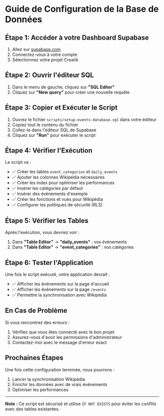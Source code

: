 # Guide de Configuration de la Base de Données

## Étape 1: Accéder à votre Dashboard Supabase

1. Allez sur [supabase.com](https://supabase.com)
2. Connectez-vous à votre compte
3. Sélectionnez votre projet Creatik

## Étape 2: Ouvrir l'éditeur SQL

1. Dans le menu de gauche, cliquez sur **"SQL Editor"**
2. Cliquez sur **"New query"** pour créer une nouvelle requête

## Étape 3: Copier et Exécuter le Script

1. Ouvrez le fichier `scripts/setup-events-database.sql` dans votre éditeur
2. Copiez tout le contenu du fichier
3. Collez-le dans l'éditeur SQL de Supabase
4. Cliquez sur **"Run"** pour exécuter le script

## Étape 4: Vérifier l'Exécution

Le script va :
- ✅ Créer les tables `event_categories` et `daily_events`
- ✅ Ajouter les colonnes Wikipédia nécessaires
- ✅ Créer les index pour optimiser les performances
- ✅ Insérer les catégories par défaut
- ✅ Insérer des événements d'exemple
- ✅ Créer les fonctions et vues pour Wikipédia
- ✅ Configurer les politiques de sécurité (RLS)

## Étape 5: Vérifier les Tables

Après l'exécution, vous devriez voir :
1. Dans **"Table Editor"** → **"daily_events"** : vos événements
2. Dans **"Table Editor"** → **"event_categories"** : vos catégories

## Étape 6: Tester l'Application

Une fois le script exécuté, votre application devrait :
- ✅ Afficher les événements sur la page d'accueil
- ✅ Afficher les événements sur la page `/events`
- ✅ Permettre la synchronisation avec Wikipédia

## En Cas de Problème

Si vous rencontrez des erreurs :
1. Vérifiez que vous êtes connecté avec le bon projet
2. Assurez-vous d'avoir les permissions d'administrateur
3. Contactez-moi avec le message d'erreur exact

## Prochaines Étapes

Une fois cette configuration terminée, nous pourrons :
1. Lancer la synchronisation Wikipédia
2. Enrichir les données avec de vrais événements
3. Optimiser les performances

---

**Note :** Ce script est sécurisé et utilise `IF NOT EXISTS` pour éviter les conflits avec des tables existantes. 